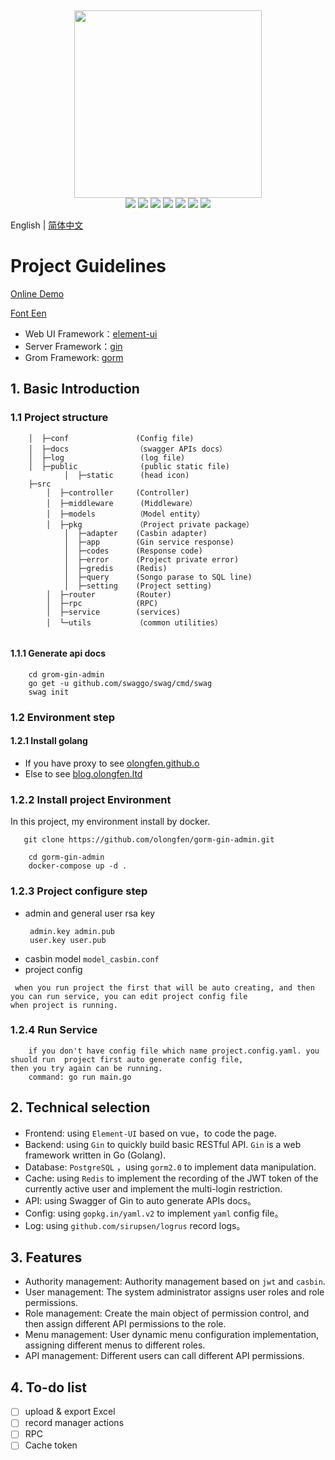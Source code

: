 ﻿﻿
<div align=center>
<img src="https://github.com/olongfen/gorm-gin-admin/blob/master/docs/go.jpeg" width=300" height="300" />
</div>
<div align=center>
<img src="https://img.shields.io/badge/golang-1.14-blue"/>
<img src="https://img.shields.io/badge/gin-1.6.3-lightBlue"/>
<img src="https://img.shields.io/badge/vue-2.6.10-brightgreen"/>
<img src="https://img.shields.io/badge/element--ui-2.12.0-green"/>
<img src="https://img.shields.io/badge/gorm-1.20.0-red"/>
<img src="https://img.shields.io/badge/casbin-2.11.2-yellow"/>
<img src="https://img.shields.io/badge/redis-6.15.9-lightGree"/>
</div>

English | [简体中文](./README_zh.md)

# Project Guidelines
[Online Demo](http://39.98.44.155:80)

[Font Een](https://github.com/olongfen/user_admin.git)
- Web UI Framework：[element-ui](https://github.com/ElemeFE/element)  
- Server Framework：[gin](https://github.com/gin-gonic/gin) 
- Grom Framework: [gorm](https://github.com/go-gorm/gorm)
## 1. Basic Introduction
### 1.1 Project structure
```
    │  ├─conf               (Config file)
    │  ├─docs  	            （swagger APIs docs）
    │  ├─log                 (log file)
    │  ├─public              (public static file)
            │  ├─static      (head icon)
    ├─src
        │  ├─controller     (Controller)
        │  ├─middleware      (Middleware）
        │  ├─models         （Model entity）
        │  ├─pkg            （Project private package）
            │  ├─adapter    (Casbin adapter)
            │  ├─app        (Gin service response) 
            │  ├─codes      (Response code)
            │  ├─error      (Project private error)
            │  ├─gredis     (Redis)
            │  ├─query      (Songo parase to SQL line)
            │  ├─setting    (Project setting)
        │  ├─router         (Router)
        │  ├─rpc            (RPC)
        │  ├─service        (services)
        │  └─utils	        （common utilities）
    
```
#### 1.1.1 Generate  api docs 
```
    cd grom-gin-admin
    go get -u github.com/swaggo/swag/cmd/swag
    swag init
```

### 1.2 Environment step
#### 1.2.1 Install golang
- If you have proxy to see  [olongfen.github.o](https://olongfen.github.io/#/note/fedora%E8%A3%85%E6%9C%BA%E5%90%8E%E7%8E%AF%E5%A2%83%E9%85%8D%E7%BD%AE?id=%e5%ae%89%e8%a3%85golang)
- Else to see [blog.olongfen.ltd](http://blog.olongfen.ltd:9001/#/note/fedora%E8%A3%85%E6%9C%BA%E5%90%8E%E7%8E%AF%E5%A2%83%E9%85%8D%E7%BD%AE?id=%E5%AE%89%E8%A3%85golang)

### 1.2.2 Install project Environment
In this project, my environment install by docker.
``` 
   git clone https://github.com/olongfen/gorm-gin-admin.git
```
```
    cd gorm-gin-admin
    docker-compose up -d .
```

### 1.2.3 Project configure step

- admin and general user rsa key
   ```
    admin.key admin.pub
    user.key user.pub
   ```
- casbin model
  ```model_casbin.conf``` 
- project config 
    
 ``` 
  when you run project the first that will be auto creating, and then you can run service, you can edit project config file 
when project is running.     
  ```  

### 1.2.4 Run Service
``` 
    if you don't have config file which name project.config.yaml. you shuold run  project first auto generate config file,
then you try again can be running.
    command: go run main.go
```

## 2. Technical selection

- Frontend: using `Element-UI` based on vue，to code the page.
- Backend: using `Gin` to quickly build basic RESTful API. `Gin` is a web framework written in Go (Golang).
- Database: `PostgreSQL` ，using `gorm2.0` to implement data manipulation.
- Cache: using `Redis` to implement the recording of the JWT token of the currently active user and implement the multi-login restriction.
- API: using Swagger of Gin to auto generate APIs docs。
- Config: using `gopkg.in/yaml.v2` to implement `yaml` config file。
- Log: using `github.com/sirupsen/logrus` record logs。

## 3. Features
- Authority management: Authority management based on `jwt` and `casbin`. 
- User management: The system administrator assigns user roles and role permissions.
- Role management: Create the main object of permission control, and then assign different API permissions to the role.
- Menu management: User dynamic menu configuration implementation, assigning different menus to different roles.
- API management: Different users can call different API permissions.

## 4. To-do list

- [ ] upload & export Excel
- [ ] record manager actions
- [ ] RPC 
- [ ] Cache token

